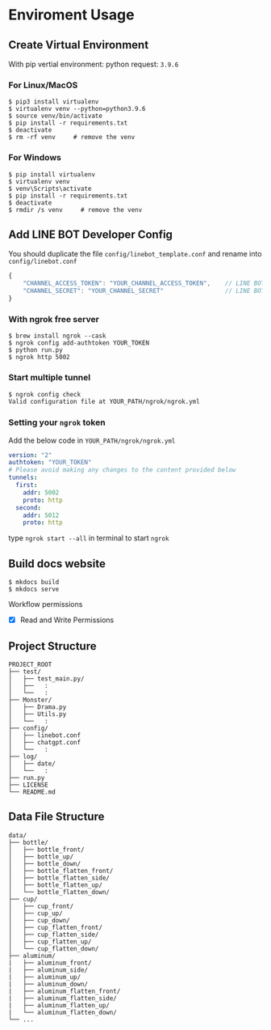 # Enviroment Usage

Create Virtual Environment
---
With pip vertial environment: python request: `3.9.6`

### For Linux/MacOS
```shell
$ pip3 install virtualenv
$ virtualenv venv --python=python3.9.6
$ source venv/bin/activate
$ pip install -r requirements.txt
$ deactivate
$ rm -rf venv     # remove the venv
```

### For Windows
```shell
$ pip install virtualenv
$ virtualenv venv
$ venv\Scripts\activate
$ pip install -r requirements.txt
$ deactivate
$ rmdir /s venv     # remove the venv
```

Add LINE BOT Developer Config
---
You should duplicate the file `config/linebot_template.conf` and rename into `config/linebot.conf`

```js
{
    "CHANNEL_ACCESS_TOKEN": "YOUR_CHANNEL_ACCESS_TOKEN",    // LINE BOT API
    "CHANNEL_SECRET": "YOUR_CHANNEL_SECRET"                 // LINE BOT Handler
}
```


### With ngrok free server

```SHELL
$ brew install ngrok --cask
$ ngrok config add-authtoken YOUR_TOKEN
$ python run.py
$ ngrok http 5002
```

### Start multiple tunnel

```bash
$ ngrok config check
Valid configuration file at YOUR_PATH/ngrok/ngrok.yml
```

### Setting your `ngrok` token

Add the below code in `YOUR_PATH/ngrok/ngrok.yml`

```yml
version: "2"
authtoken: "YOUR_TOKEN"
# Please avoid making any changes to the content provided below
tunnels:
  first:
    addr: 5002
    proto: http    
  second:
    addr: 5012
    proto: http
```

type `ngrok start --all` in terminal to start `ngrok`

Build docs website
---

```shell
$ mkdocs build
$ mkdocs serve
```
Workflow permissions
- [x] Read and Write Permissions

Project Structure
---
```
PROJECT_ROOT
├── test/
│   ├── test_main.py/
│   ├──   :
│   └──   :
├── Monster/
│   ├── Drama.py
│   ├── Utils.py
│   └──   :
├── config/
│   ├── linebot.conf
│   ├── chatgpt.conf
│   └──   :
├── log/
│   ├── date/
│   └──   :
├── run.py
├── LICENSE
└── README.md
```

Data File Structure
---
```
data/
├── bottle/
│   ├── bottle_front/
│   ├── bottle_up/
│   ├── bottle_down/
│   ├── bottle_flatten_front/
│   ├── bottle_flatten_side/
│   ├── bottle_flatten_up/
│   └── bottle_flatten_down/
├── cup/
│   ├── cup_front/
│   ├── cup_up/
│   ├── cup_down/
│   ├── cup_flatten_front/
│   ├── cup_flatten_side/
│   ├── cup_flatten_up/
│   └── cup_flatten_down/
├── aluminum/
|   ├── aluminum_front/
|   ├── aluminum_side/
|   ├── aluminum_up/
|   ├── aluminum_down/
|   ├── aluminum_flatten_front/
|   ├── aluminum_flatten_side/
|   ├── aluminum_flatten_up/
|   └── aluminum_flatten_down/
└── ...
```